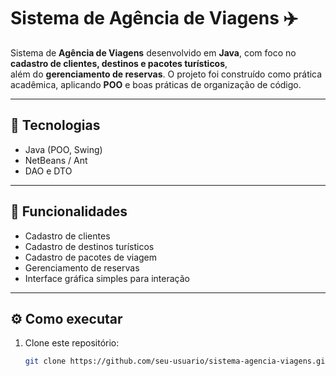 # Sistema de Agência de Viagens ✈️

Sistema de **Agência de Viagens** desenvolvido em **Java**, com foco no **cadastro de clientes, destinos e pacotes turísticos**,  
além do **gerenciamento de reservas**. O projeto foi construído como prática acadêmica, aplicando **POO** e boas práticas de organização de código.

---

## 🚀 Tecnologias
- Java (POO, Swing)
- NetBeans / Ant
- DAO e DTO

---

## 📌 Funcionalidades
- Cadastro de clientes  
- Cadastro de destinos turísticos  
- Cadastro de pacotes de viagem  
- Gerenciamento de reservas  
- Interface gráfica simples para interação  

---

## ⚙️ Como executar
1. Clone este repositório:
   ```bash
   git clone https://github.com/seu-usuario/sistema-agencia-viagens.git
